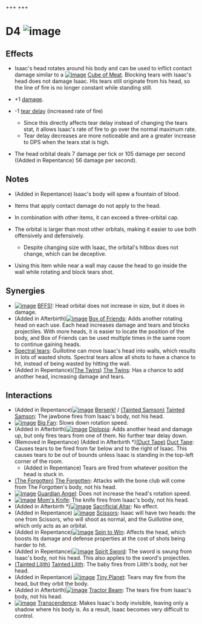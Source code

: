 +++
+++

 # D4 ![image](/image/D4.png) 


Effects
---------


* Isaac's head rotates around his body and can be used to inflict contact damage similar to a [![image](/image/Cube_of_Meat.png)](/wiki/Cube_of_Meat "Cube of Meat") [Cube of Meat](/wiki/Cube_of_Meat "Cube of Meat"). Blocking tears with Isaac's head does not damage Isaac. His tears still originate from his head, so the line of fire is no longer constant while standing still.
* +1 [damage](/wiki/Damage "Damage").


* -1 [tear delay](/wiki/Tear_delay "Tear delay") (increased rate of fire)
	+ Since this directly affects tear delay instead of changing the tears stat, it allows Isaac's rate of fire to go over the normal maximum rate.
	+ Tear delay decreases are more noticeable and are a greater increase to DPS when the tears stat is high.


* The head orbital deals 7 damage per tick or 105 damage per second ((Added in Repentance) 56 damage per second).


Notes
-------


* (Added in Repentance) Isaac's body will spew a fountain of blood.
* Items that apply contact damage do not apply to the head.


* In combination with other items, it can exceed a three-orbital cap.
* The orbital is larger than most other orbitals, making it easier to use both offensively and defensively.
	+ Despite changing size with Isaac, the orbital's hitbox does not change, which can be deceptive.
* Using this item while near a wall may cause the head to go inside the wall while rotating and block tears shot.


Synergies
-----------


* [![image](/image/BFFS!.png)](/wiki/BFFS! "BFFS!") [BFFS!](/wiki/BFFS! "BFFS!"): Head orbital does not increase in size, but it does in damage.
* (Added in Afterbirth)[![image](/image/Box_of_Friends.png)](/wiki/Box_of_Friends "Box of Friends") [Box of Friends](/wiki/Box_of_Friends "Box of Friends"): Adds another rotating head on each use. Each head increases damage and tears and blocks projectiles. With more heads, it is easier to locate the position of the body, and Box of Friends can be used multiple times in the same room to continue gaining heads.
* [Spectral tears](/wiki/Spectral_tears "Spectral tears"): Guillotine can move Isaac's head into walls, which results in lots of wasted shots. Spectral tears allow all shots to have a chance to hit, instead of being wasted by hitting the wall.
* (Added in Repentance)[(The Twins)](/wiki/The_Twins "The Twins") [The Twins](/wiki/The_Twins "The Twins"): Has a chance to add another head, increasing damage and tears.


Interactions
--------------


* (Added in Repentance)[![image](/image/Berserk!.png)](/wiki/Berserk! "Berserk!") [Berserk!](/wiki/Berserk! "Berserk!") / [(Tainted Samson)](/wiki/Tainted_Samson "Tainted Samson") [Tainted Samson](/wiki/Tainted_Samson "Tainted Samson"): The jawbone fires from Isaac's body, not his head.
* [![image](/image/Big_Fan.png)](/wiki/Big_Fan "Big Fan") [Big Fan](/wiki/Big_Fan "Big Fan"): Slows down rotation speed.
* (Added in Afterbirth)[![image](/image/Diplopia.png)](/wiki/Diplopia "Diplopia") [Diplopia](/wiki/Diplopia "Diplopia"): Adds another head and damage up, but only fires tears from one of them. No further tear delay down.
* (Removed in Repentance) (Added in Afterbirth †)[(Duct Tape)](/wiki/Duct_Tape "Duct Tape") [Duct Tape](/wiki/Duct_Tape "Duct Tape"): Causes tears to be fired from far below and to the right of Isaac. This causes tears to be out of bounds unless Isaac is standing in the top-left corner of the room.
	+ (Added in Repentance) Tears are fired from whatever position the head is stuck in.
* [(The Forgotten)](/wiki/The_Forgotten "The Forgotten") [The Forgotten](/wiki/The_Forgotten "The Forgotten"): Attacks with the bone club will come from The Forgotten's body, not his head.
* [![image](/image/Guardian_Angel.png)](/wiki/Guardian_Angel "Guardian Angel") [Guardian Angel](/wiki/Guardian_Angel "Guardian Angel"): Does not increase the head's rotation speed.
* [![image](/image/Mom%27s_Knife.png)](/wiki/Mom%27s_Knife "Mom's Knife") [Mom's Knife](/wiki/Mom%27s_Knife "Mom's Knife"): The knife fires from Isaac's body, not his head.
* (Added in Afterbirth †)[![image](/image/Sacrificial_Altar.png)](/wiki/Sacrificial_Altar "Sacrificial Altar") [Sacrificial Altar](/wiki/Sacrificial_Altar "Sacrificial Altar"): No effect.
* (Added in Repentance) [![image](/image/Scissors.png)](/wiki/Scissors "Scissors") [Scissors](/wiki/Scissors "Scissors"): Isaac will have two heads: the one from Scissors, who will shoot as normal, and the Guillotine one, which only acts as an orbital.
* (Added in Repentance)[![image](/image/Spin_to_Win.png)](/wiki/Spin_to_Win "Spin to Win") [Spin to Win](/wiki/Spin_to_Win "Spin to Win"): Affects the head, which boosts its damage and defense properties at the cost of shots being harder to hit.
* (Added in Repentance)[![image](/image/Spirit_Sword.png)](/wiki/Spirit_Sword "Spirit Sword") [Spirit Sword](/wiki/Spirit_Sword "Spirit Sword"): The sword is swung from Isaac's body, not his head. This also applies to the sword's projectiles.
* [(Tainted Lilith)](/wiki/Tainted_Lilith "Tainted Lilith") [Tainted Lilith](/wiki/Tainted_Lilith "Tainted Lilith"): The baby fires from Lilith's body, not her head.
* (Added in Repentance) [![image](/image/Tiny_Planet.png)](/wiki/Tiny_Planet "Tiny Planet") [Tiny Planet](/wiki/Tiny_Planet "Tiny Planet"): Tears may fire from the head, but they orbit the body.
* (Added in Afterbirth)[![image](/image/Tractor_Beam.png)](/wiki/Tractor_Beam "Tractor Beam") [Tractor Beam](/wiki/Tractor_Beam "Tractor Beam"): The tears fire from Isaac's body, not his head.
* [![image](/image/Transcendence.png)](/wiki/Transcendence "Transcendence") [Transcendence](/wiki/Transcendence "Transcendence"): Makes Isaac's body invisible, leaving only a shadow where his body is. As a result, Isaac becomes very difficult to control.



